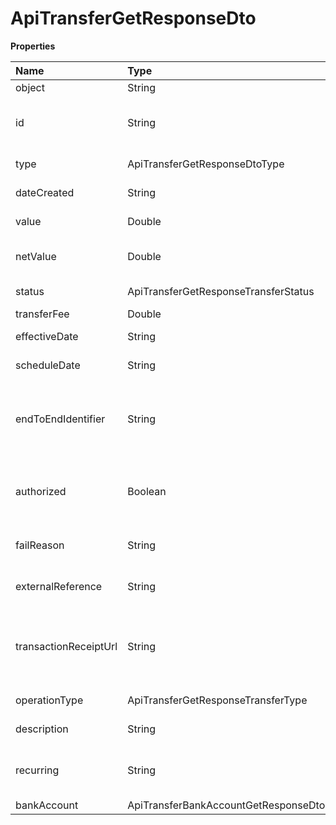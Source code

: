 # ApiTransferGetResponseDto

**Properties**

| Name                  | Type                                 | Required | Description                                                         |
| :-------------------- | :----------------------------------- | :------- | :------------------------------------------------------------------ |
| object                | String                               | ❌       | Object type                                                         |
| id                    | String                               | ❌       | Unique transfer identifier in Asaas                                 |
| type                  | ApiTransferGetResponseDtoType        | ❌       | Type of transfer                                                    |
| dateCreated           | String                               | ❌       | Transfer request date                                               |
| value                 | Double                               | ❌       | Transfer amount                                                     |
| netValue              | Double                               | ❌       | Net value minus transfer fee                                        |
| status                | ApiTransferGetResponseTransferStatus | ❌       | Transfer status                                                     |
| transferFee           | Double                               | ❌       | Transfer rate                                                       |
| effectiveDate         | String                               | ❌       | Effective date                                                      |
| scheduleDate          | String                               | ❌       | Schedule date                                                       |
| endToEndIdentifier    | String                               | ❌       | Unique identifier of the Pix transaction at the Central Bank        |
| authorized            | Boolean                              | ❌       | `false` when awaiting authorization via SMS Token                   |
| failReason            | String                               | ❌       | Reason for transfer failure                                         |
| externalReference     | String                               | ❌       | Transfer identifier in your system                                  |
| transactionReceiptUrl | String                               | ❌       | Proof of transfer will be available after the transfer is confirmed |
| operationType         | ApiTransferGetResponseTransferType   | ❌       | Transfer method                                                     |
| description           | String                               | ❌       | Transfer description                                                |
| recurring             | String                               | ❌       | Unique recurrence identifier in Asaas                               |
| bankAccount           | ApiTransferBankAccountGetResponseDto | ❌       |                                                                     |

<!-- This file was generated by liblab | https://liblab.com/ -->
